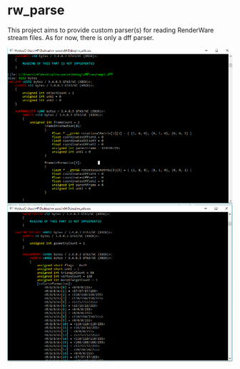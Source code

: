 # rw_parse
This project aims to provide custom parser(s) for reading RenderWare stream files.
As for now, there is only a dff parser.

![Preview 1](preview/rw-parse-scr1.png)
![Preview 2](preview/rw-parse-scr2.png)
